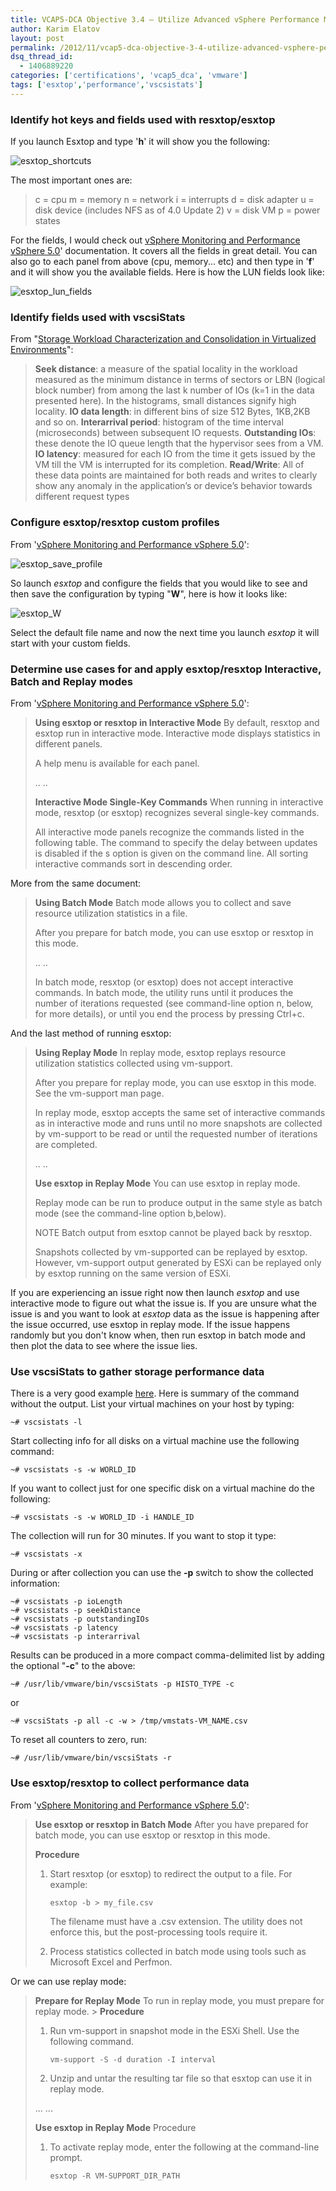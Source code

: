 ```yaml
---
title: VCAP5-DCA Objective 3.4 – Utilize Advanced vSphere Performance Monitoring Tools
author: Karim Elatov
layout: post
permalink: /2012/11/vcap5-dca-objective-3-4-utilize-advanced-vsphere-performance-monitoring-tools/
dsq_thread_id:
  - 1406889220
categories: ['certifications', 'vcap5_dca', 'vmware']
tags: ['esxtop','performance','vscsistats']
---
```


### Identify hot keys and fields used with resxtop/esxtop

If you launch Esxtop and type '**h**' it will show you the following:

![esxtop_shortcuts](https://github.com/elatov/uploads/raw/master/2012/11/esxtop_shortcuts.png)

The most important ones are:

> c = cpu
> m = memory
> n = network
> i = interrupts
> d = disk adapter
> u = disk device (includes NFS as of 4.0 Update 2)
> v = disk VM
> p = power states

For the fields, I would check out [vSphere Monitoring and Performance vSphere 5.0](http://communities.vmware.com/docs/DOC-9279)' documentation. It covers all the fields in great detail. You can also go to each panel from above (cpu, memory... etc) and then type in '**f**' and it will show you the available fields. Here is how the LUN fields look like:

![esxtop_lun_fields](https://github.com/elatov/uploads/raw/master/2012/11/esxtop_lun_fields.png)

### Identify fields used with vscsiStats

From "[Storage Workload Characterization and Consolidation in Virtualized Environments](http://communities.vmware.com/docs/DOC-10104)":

> **Seek distance**: a measure of the spatial locality in the workload measured as the minimum distance in terms of sectors or LBN (logical block number) from among the last k number of IOs (k=1 in the data presented here). In the histograms, small distances signify high locality.
> **IO data length**: in different bins of size 512 Bytes, 1KB,2KB and so on.
> **Interarrival period**: histogram of the time interval (microseconds) between subsequent IO requests.
> **Outstanding IOs**: these denote the IO queue length that the hypervisor sees from a VM.
> **IO latency**: measured for each IO from the time it gets issued by the VM till the VM is interrupted for its completion.
> **Read/Write**: All of these data points are maintained for both reads and writes to clearly show any anomaly in the application’s or device’s behavior towards different request types

### Configure esxtop/resxtop custom profiles

From '[vSphere Monitoring and Performance vSphere 5.0](http://pubs.vmware.com/vsphere-50/topic/com.vmware.ICbase/PDF/vsphere-esxi-vcenter-server-50-monitoring-performance-guide.pdf)':

![esxtop_save_profile](https://github.com/elatov/uploads/raw/master/2012/11/esxtop_save_profile.png)

So launch *esxtop* and configure the fields that you would like to see and then save the configuration by typing "**W**", here is how it looks like:

![esxtop_W](https://github.com/elatov/uploads/raw/master/2012/11/esxtop_W.png)

Select the default file name and now the next time you launch *esxtop* it will start with your custom fields.

### Determine use cases for and apply esxtop/resxtop Interactive, Batch and Replay modes

From '[vSphere Monitoring and Performance vSphere 5.0](http://pubs.vmware.com/vsphere-50/topic/com.vmware.ICbase/PDF/vsphere-esxi-vcenter-server-50-monitoring-performance-guide.pdf)':

> **Using esxtop or resxtop in Interactive Mode**
> By default, resxtop and esxtop run in interactive mode. Interactive mode displays statistics in different panels.
>
> A help menu is available for each panel.
>
> .. ..
>
> **Interactive Mode Single-Key Commands**
> When running in interactive mode, resxtop (or esxtop) recognizes several single-key commands.
>
> All interactive mode panels recognize the commands listed in the following table. The command to specify the delay between updates is disabled if the s option is given on the command line. All sorting interactive commands sort in descending order.

More from the same document:

> **Using Batch Mode**
> Batch mode allows you to collect and save resource utilization statistics in a file.
>
> After you prepare for batch mode, you can use esxtop or resxtop in this mode.
>
> .. ..
>
> In batch mode, resxtop (or esxtop) does not accept interactive commands. In batch mode, the utility runs until it produces the number of iterations requested (see command-line option n, below, for more details), or until you end the process by pressing Ctrl+c.

And the last method of running esxtop:

> **Using Replay Mode**
> In replay mode, esxtop replays resource utilization statistics collected using vm-support.
>
> After you prepare for replay mode, you can use esxtop in this mode. See the vm-support man page.
>
> In replay mode, esxtop accepts the same set of interactive commands as in interactive mode and runs until no more snapshots are collected by vm-support to be read or until the requested number of iterations are completed.
>
> .. ..
>
> **Use esxtop in Replay Mode**
> You can use esxtop in replay mode.
>
> Replay mode can be run to produce output in the same style as batch mode (see the command-line option b,below).
>
> NOTE Batch output from esxtop cannot be played back by resxtop.
>
> Snapshots collected by vm-supported can be replayed by esxtop. However, vm-support output generated by ESXi can be replayed only by esxtop running on the same version of ESXi.

If you are experiencing an issue right now then launch *esxtop* and use interactive mode to figure out what the issue is. If you are unsure what the issue is and you want to look at *esxtop* data as the issue is happening after the issue occurred, use esxtop in replay mode. If the issue happens randomly but you don't know when, then run esxtop in batch mode and then plot the data to see where the issue lies.

### Use vscsiStats to gather storage performance data

There is a very good example [here](http://www.gabesvirtualworld.com/using-vscsistats-the-full-how-to/). Here is summary of the command without the output. List your virtual machines on your host by typing:

    ~# vscsistats -l


Start collecting info for all disks on a virtual machine use the following command:

    ~# vscsistats -s -w WORLD_ID


If you want to collect just for one specific disk on a virtual machine do the following:

    ~# vscsistats -s -w WORLD_ID -i HANDLE_ID


The collection will run for 30 minutes. If you want to stop it type:

    ~# vscsistats -x


During or after collection you can use the **-p** switch to show the collected information:

    ~# vscsistats -p ioLength
    ~# vscsistats -p seekDistance
    ~# vscsistats -p outstandingIOs
    ~# vscsistats -p latency
    ~# vscsistats -p interarrival


Results can be produced in a more compact comma-delimited list by adding the optional "**-c**" to the above:

    ~# /usr/lib/vmware/bin/vscsiStats -p HISTO_TYPE -c


or

    ~# vscsiStats -p all -c -w > /tmp/vmstats-VM_NAME.csv


To reset all counters to zero, run:

    ~# /usr/lib/vmware/bin/vscsiStats -r


### Use esxtop/resxtop to collect performance data

From '[vSphere Monitoring and Performance vSphere 5.0](http://pubs.vmware.com/vsphere-50/topic/com.vmware.ICbase/PDF/vsphere-esxi-vcenter-server-50-monitoring-performance-guide.pdf)':

> **Use esxtop or resxtop in Batch Mode**
> After you have prepared for batch mode, you can use esxtop or resxtop in this mode.
>
> **Procedure**
>
> 1.  Start resxtop (or esxtop) to redirect the output to a file. For example:
>
>         esxtop -b > my_file.csv
>
>
>     The filename must have a .csv extension. The utility does not enforce this, but the post-processing tools require it.
>
> 2.  Process statistics collected in batch mode using tools such as Microsoft Excel and Perfmon.

Or we can use replay mode:

> **Prepare for Replay Mode**
> To run in replay mode, you must prepare for replay mode. >
> **Procedure**
>
> 1.  Run vm-support in snapshot mode in the ESXi Shell. Use the following command.
>
>         vm-support -S -d duration -I interval
>
>
> 2.  Unzip and untar the resulting tar file so that esxtop can use it in replay mode.
>
> ... ...
>
> **Use esxtop in Replay Mode**
> Procedure
>
> 1.  To activate replay mode, enter the following at the command-line prompt.
>
>         esxtop -R VM-SUPPORT_DIR_PATH
>

